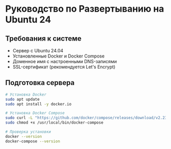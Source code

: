 # Руководство по Развертыванию на Ubuntu 24

## Требования к системе
- Сервер с Ubuntu 24.04
- Установленные Docker и Docker Compose
- Доменное имя с настроенными DNS-записями
- SSL-сертификат (рекомендуется Let's Encrypt)

## Подготовка сервера
```bash
# Установка Docker
sudo apt update
sudo apt install -y docker.io

# Установка Docker Compose
sudo curl -L "https://github.com/docker/compose/releases/download/v2.23.0/docker-compose- $(uname -s)-$(uname -m)" -o /usr/local/bin/docker-compose
sudo chmod +x /usr/local/bin/docker-compose

# Проверка установки
docker --version
docker-compose --version
